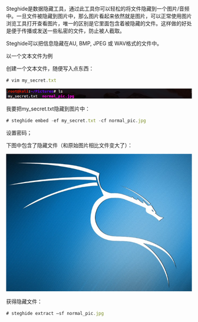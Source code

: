 Steghide是数据隐藏工具，通过此工具你可以轻松的将文件隐藏到一个图片/音频中。一旦文件被隐藏到图片中，那么图片看起来依然就是图片，可以正常使用图片浏览工具打开查看图片，唯一的区别是它里面包含着被隐藏的文件。这样做的好处是便于传播或发送一些私密的文件，防止被人截取。

Steghide可以把信息隐藏在AU, BMP, JPEG 或 WAV格式的文件中。

以一个文本文件为例

创建一个文本文件，随便写入点东西：

```javascript
# vim my_secret.txt
```



![](images/4DD97EA7E54A4C0FABAC118BE0219CACt%2009.31.12.png)

我要把my_secret.txt隐藏到图片中：

```javascript
# steghide embed -ef my_secret.txt -cf normal_pic.jpg
```

设置密码；

下图中包含了隐藏文件（和原始图片相比文件变大了）：

![](images/DA90849B3E67414FBCDDE38339DFB9DCnormal_pic.jpeg)

获得隐藏文件：

```javascript
# steghide extract –sf normal_pic.jpg
```

